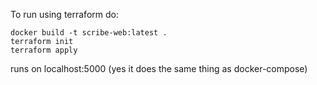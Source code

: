 To run using terraform do:

```
docker build -t scribe-web:latest .
terraform init
terraform apply
```

runs on localhost:5000
(yes it does the same thing as docker-compose)